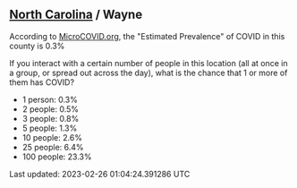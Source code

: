 
## [North Carolina](/united-states/north-carolina) / Wayne

According to [MicroCOVID.org](http://microcovid.org),
the "Estimated Prevalence" of COVID in this county is 0.3%

If you interact with a certain number of people in this location
(all at once in a group, or spread out across the day), what is the chance that
1 or more of them has COVID?

- 1 person: 0.3%
- 2 people: 0.5%
- 3 people: 0.8%
- 5 people: 1.3%
- 10 people: 2.6%
- 25 people: 6.4%
- 100 people: 23.3%

Last updated: 2023-02-26 01:04:24.391286 UTC
